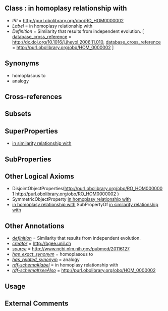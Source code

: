 
## Class : in homoplasy relationship with

 * *IRI* = http://purl.obolibrary.org/obo/RO_HOM0000002
 * *Label* = in homoplasy relationship with
 * *Definition* = Similarity that results from independent evolution. [ [database_cross_reference](../../ef/oboInOwl#hasDbXref.md) = http://dx.doi.org/10.1016/j.jhevol.2006.11.010, [database_cross_reference](../../ef/oboInOwl#hasDbXref.md) = http://purl.obolibrary.org/obo/HOM_0000002 ]

## Synonyms

 * homoplasous to
 * analogy

## Cross-references


## Subsets


## SuperProperties

 * [in similarity relationship with](../../RO/00/RO_HOM0000000.md)

## SubProperties


## Other Logical Axioms

 * DisjointObjectProperties(<http://purl.obolibrary.org/obo/RO_HOM0000001> <http://purl.obolibrary.org/obo/RO_HOM0000002> )
 * SymmetricObjectProperty [in homoplasy relationship with](../../RO/02/RO_HOM0000002.md)
 * [in homoplasy relationship with](../../RO/02/RO_HOM0000002.md) SubPropertyOf [in similarity relationship with](../../RO/00/RO_HOM0000000.md)

## Other Annotations

 * *[definition](../../IAO/15/IAO_0000115.md)* = Similarity that results from independent evolution.
 * *[creator](../../or/creator.md)* = http://bgee.unil.ch
 * *[source](../../ce/source.md)* = http://www.ncbi.nlm.nih.gov/pubmed/20116127
 * *[has_exact_synonym](../../ym/oboInOwl#hasExactSynonym.md)* = homoplasous to
 * *[has_related_synonym](../../ym/oboInOwl#hasRelatedSynonym.md)* = analogy
 * *[rdf-schema#label](../../el/rdf-schema#label.md)* = in homoplasy relationship with
 * *[rdf-schema#seeAlso](../../so/rdf-schema#seeAlso.md)* = http://purl.obolibrary.org/obo/HOM_0000002

## Usage


## External Comments

